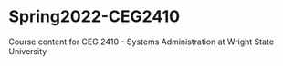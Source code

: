 # Spring2022-CEG2410
Course content for CEG 2410 - Systems Administration at Wright State University
